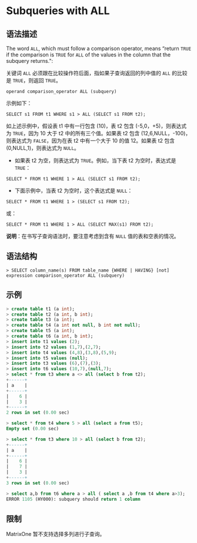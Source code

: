 # **Subqueries with ALL**

## **语法描述**

The word `ALL`, which must follow a comparison operator, means “return `TRUE` if the comparison is `TRUE` for `ALL` of the values in the column that the subquery returns.":

关键词 `ALL` 必须跟在比较操作符后面，指如果子查询返回的列中值的 `ALL` 的比较是 `TRUE`，则返回 `TRUE`。

```
operand comparison_operator ALL (subquery)
```

示例如下：

```
SELECT s1 FROM t1 WHERE s1 > ALL (SELECT s1 FROM t2);
```

如上述示例中，假设表 t1 中有一行包含 (10)，表 t2 包含 (-5,0，+5)，则表达式为 `TRUE`，因为 10 大于 t2 中的所有三个值。如果表 t2 包含 (12,6,NULL，-100)，则表达式为 `FALSE`，因为在表 t2 中有一个大于 10 的值 12。如果表 t2 包含 (0,NULL,1)，则表达式为 `NULL`。

- 如果表 t2 为空，则表达式为 `TRUE`。例如，当下表 t2 为空时，表达式是 `TRUE`：

```
SELECT * FROM t1 WHERE 1 > ALL (SELECT s1 FROM t2);
```

- 下面示例中，当表 t2 为空时，这个表达式是 `NULL`：

```
SELECT * FROM t1 WHERE 1 > (SELECT s1 FROM t2);
```

或：

```
SELECT * FROM t1 WHERE 1 > ALL (SELECT MAX(s1) FROM t2);
```

**说明**：在书写子查询语法时，要注意考虑到含有 `NULL` 值的表和空表的情况。

## **语法结构**

```
> SELECT column_name(s) FROM table_name {WHERE | HAVING} [not] expression comparison_operator ALL (subquery)
```

## **示例**

```sql
> create table t1 (a int);
> create table t2 (a int, b int);
> create table t3 (a int);
> create table t4 (a int not null, b int not null);
> create table t5 (a int);
> create table t6 (a int, b int);
> insert into t1 values (2);
> insert into t2 values (1,7),(2,7);
> insert into t4 values (4,8),(3,8),(5,9);
> insert into t5 values (null);
> insert into t3 values (6),(7),(3);
> insert into t6 values (10,7),(null,7);
> select * from t3 where a <> all (select b from t2);
+------+
| a    |
+------+
|    6 |
|    3 |
+------+
2 rows in set (0.00 sec)

> select * from t4 where 5 > all (select a from t5);
Empty set (0.00 sec)

> select * from t3 where 10 > all (select b from t2);
+------+
| a    |
+------+
|    6 |
|    7 |
|    3 |
+------+
3 rows in set (0.00 sec)

> select a,b from t6 where a > all ( select a ,b from t4 where a>3);
ERROR 1105 (HY000): subquery should return 1 column
```

## **限制**

MatrixOne 暂不支持选择多列进行子查询。
